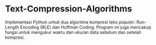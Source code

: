# Text-Compression-Algorithms
Implementasi Python untuk dua algoritma kompresi teks populer: Run-Length Encoding (RLE) dan Huffman Coding. Program ini juga mencakup fungsi untuk mengukur waktu dan ukuran data sebelum dan setelah kompresi.
